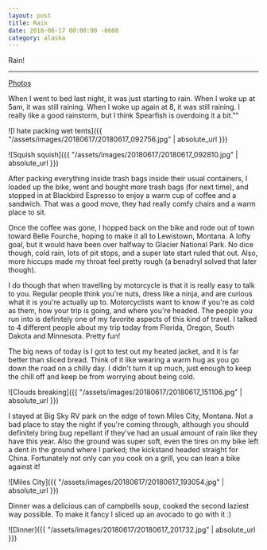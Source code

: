 ```yaml
---
layout: post
title: Rain
date: 2018-06-17 00:00:00 -0600
category: alaska
---
```


Rain!

---
<a href="https://www.flickr.com/photos/36630181@N06/sets/72157698775494004/">Photos</a>

When I went to bed last night, it was just starting to rain.  When I woke up at 5am, it was still raining.  When I woke up again at 8, it was still raining.  I really like a good rainstorm, but I think Spearfish is overdoing it a bit.""

![I hate packing wet tents]({{ "/assets/images/20180617/20180617_092756.jpg" | absolute_url }})

![Squish squish]({{ "/assets/images/20180617/20180617_092810.jpg" | absolute_url }})

After packing everything inside trash bags inside their usual containers, I loaded up the bike, went and bought more trash bags (for next time), and stopped in at Blackbird Espresso to enjoy a warm cup of coffee and a sandwich.  That was a good move, they had really comfy chairs and a warm place to sit.

Once the coffee was gone, I hopped back on the bike and rode out of town toward Belle Fourche, hoping to make it all to Lewistown, Montana.  A lofty goal, but it would have been over halfway to Glacier National Park.  No dice though, cold rain, lots of pit stops, and a super late start ruled that out.   Also, more hiccups made my throat feel pretty rough (a benadryl solved that later though).

I do though that when travelling by motorcycle is that it is really easy to talk to you.  Regular people think you're nuts, dress like a ninja, and are curious what it is you're actually up to.  Motorcyclists want to know if you're as cold as them, how your trip is going, and where you're headed.  The people you run into is definitely one of my favorite aspects of this kind of travel.  I talked to 4 different people about my trip today from Florida, Oregon, South Dakota and Minnesota.  Pretty fun!

The big news of today is I got to test out my heated jacket, and it is far better than sliced bread.  Think of it like wearing a warm hug as you go down the road on a chilly day.  I didn't turn it up much, just enough to keep the chill off and keep be from worrying about being cold. 

![Clouds breaking]({{ "/assets/images/20180617/20180617_151106.jpg" | absolute_url }})

I stayed at Big Sky RV park on the edge of town Miles City, Montana.  Not a bad place to stay the night if you're coming through, although you should definitely bring bug repellant if they've had an usual amount of rain like they have this year.  Also the ground was super soft, even the tires on my bike left a dent in the ground where I parked; the kickstand headed straight for China.  Fortunately not only can you cook on a grill, you can lean a bike against it!

![Miles City]({{ "/assets/images/20180617/20180617_193054.jpg" | absolute_url }})

Dinner was a delicious can of campbells soup, cooked the second laziest way possible.  To make it fancy I sliced up an avocado to go with it :)

![Dinner]({{ "/assets/images/20180617/20180617_201732.jpg" | absolute_url }})
